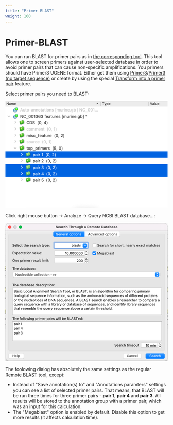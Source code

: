```yaml
---
title: "Primer-BLAST"
weight: 100
---
```



# Primer-BLAST

You can run BLAST for primer pairs as in [the corresponding tool](https://www.ncbi.nlm.nih.gov/tools/primer-blast/). This tool allows one to screen primers against user-selected database in order to avoid primer pairs that can cause non-specific amplifications. You primers should have Primer3 UGENE format. Either get them using [Primer3](primer3.md)/[Primer3 (no target sequence)](96666247.html) or create by using the special [Transform into a primer pair](transform-into-a-primer-pair.md) feature.

Select primer pairs you need to BLAST:

![](/images/96666281/96666286.png)

Click right mouse button → Analyze → Query NCBI BLAST database...:

![](/images/96666281/96666287.png)

The foolowing dialog has absolutely the same settings as the regular [Remote BLAST](remote-blast.md) tool, except:

*   Instead of "Save annotation(s) to" and "Annotations paramters" settings you can see a list of selected primer pairs. That means, that BLAST will be run three times for three primer pairs - **pair 1**, **pair 4** and **pair 3**. All results will be stored to the annotation group with a primer pair, which was an input for this calculation.
*   The "Megablast" option is enabled by default. Disable this option to get more results (it affects calculation time).
